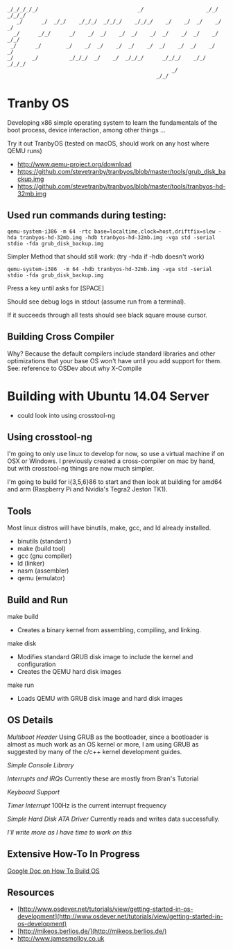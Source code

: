 
    _/_/_/_/_/                                _/                    _/_/      _/_/_/
       _/      _/  _/_/    _/_/_/  _/_/_/    _/_/_/    _/    _/  _/    _/  _/
      _/      _/_/      _/    _/  _/    _/  _/    _/  _/    _/  _/    _/    _/_/
     _/      _/        _/    _/  _/    _/  _/    _/  _/    _/  _/    _/        _/
    _/      _/          _/_/_/  _/    _/  _/_/_/      _/_/_/    _/_/    _/_/_/
                                                         _/
                                                    _/_/


Tranby OS
===========

Developing x86 simple operating system to learn the fundamentals of the boot process, device interaction, among other things ...


Try it out TranbyOS (tested on macOS, should work on any host where QEMU runs)

- http://www.qemu-project.org/download
- https://github.com/stevetranby/tranbyos/blob/master/tools/grub_disk_backup.img
- https://github.com/stevetranby/tranbyos/blob/master/tools/tranbyos-hd-32mb.img

## Used run commands during testing:
```
qemu-system-i386 -m 64 -rtc base=localtime,clock=host,driftfix=slew -hda tranbyos-hd-32mb.img -hdb tranbyos-hd-32mb.img -vga std -serial stdio -fda grub_disk_backup.img
```
Simpler Method that should still work: (try -hda if -hdb doesn't work)
```
qemu-system-i386  -m 64 -hdb tranbyos-hd-32mb.img -vga std -serial stdio -fda grub_disk_backup.img
```
Press a key until asks for [SPACE]

Should see debug logs in stdout (assume run from a terminal). 

If it succeeds through all tests should see black square mouse cursor.


Building Cross Compiler
-------------------------

Why? Because the default compilers include standard libraries and other optimizations that your base OS won't have until you add support for them. See: reference to OSDev about why X-Compile

# Building with Ubuntu 14.04 Server

* could look into using crosstool-ng


Using crosstool-ng
-------------------

I'm going to only use linux to develop for now, so use a virtual machine if on OSX or Windows. I previously created a cross-compiler on mac by hand, but with crosstool-ng things are now much simpler.

I'm going to build for i{3,5,6}86 to start and then look at building for amd64 and arm (Raspberry Pi and Nvidia's Tegra2 Jeston TK1).


Tools
-----

Most linux distros will have binutils, make, gcc, and ld already installed.

 - binutils (standard )
 - make (build tool)
 - gcc (gnu compiler)
 - ld (linker)
 - nasm (assembler)
 - qemu (emulator)


Build and Run
--------------------

make build
- Creates a binary kernel from assembling, compiling, and linking.

make disk
- Modifies standard GRUB disk image to include the kernel and configuration
- Creates the QEMU hard disk images

make run
- Loads QEMU with GRUB disk image and hard disk images


OS Details
---------------------

*Multiboot Header*
Using GRUB as the bootloader, since a bootloader is almost as much work as an OS kernel or more, I am using GRUB as suggested by many of the c/c++ kernel development guides.

*Simple Console Library*

*Interrupts and IRQs*
Currently these are mostly from Bran's Tutorial

*Keyboard Support*

*Timer Interrupt*
100Hz is the current interrupt frequency

*Simple Hard Disk ATA Driver*
Currently reads and writes data successfully.

_I'll write more as I have time to work on this_


Extensive How-To In Progress
------------------------------------------

[Google Doc on How To Build OS](https://docs.google.com/document/d/17-3cOyXNgPmjh05qogS-h6hKn6WDllWs0xOVhEWvj9I/edit?usp=sharing)

Resources
------------------------------------------

- [http://www.osdever.net/tutorials/view/getting-started-in-os-development](http://www.osdever.net/tutorials/view/getting-started-in-os-development)
- [http://mikeos.berlios.de/](http://mikeos.berlios.de/)
- http://www.jamesmolloy.co.uk